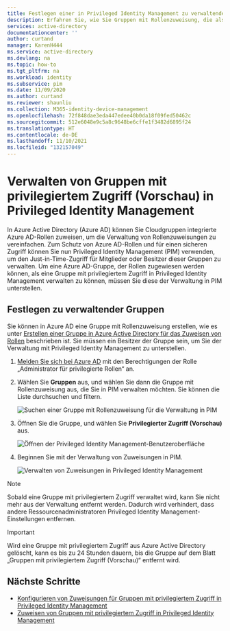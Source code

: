 ```yaml
---
title: Festlegen einer in Privileged Identity Management zu verwaltenden Gruppe – Azure AD | Microsoft-Dokumentation
description: Erfahren Sie, wie Sie Gruppen mit Rollenzuweisung, die als Gruppen mit privilegiertem Zugriff verwaltet werden sollen, in Privileged Identity Management (PIM) integrieren können.
services: active-directory
documentationcenter: ''
author: curtand
manager: KarenH444
ms.service: active-directory
ms.devlang: na
ms.topic: how-to
ms.tgt_pltfrm: na
ms.workload: identity
ms.subservice: pim
ms.date: 11/09/2020
ms.author: curtand
ms.reviewer: shaunliu
ms.collection: M365-identity-device-management
ms.openlocfilehash: 72f848dae3eda447edee40b0da18f09fed50462c
ms.sourcegitcommit: 512e6048e9c5a8c9648be6cffe1f3482d6895f24
ms.translationtype: HT
ms.contentlocale: de-DE
ms.lasthandoff: 11/10/2021
ms.locfileid: "132157049"
---
```

# <a name="bring-privileged-access-groups-preview-into-privileged-identity-management"></a>Verwalten von Gruppen mit privilegiertem Zugriff (Vorschau) in Privileged Identity Management

In Azure Active Directory (Azure AD) können Sie Cloudgruppen integrierte Azure AD-Rollen zuweisen, um die Verwaltung von Rollenzuweisungen zu vereinfachen. Zum Schutz von Azure AD-Rollen und für einen sicheren Zugriff können Sie nun Privileged Identity Management (PIM) verwenden, um den Just-in-Time-Zugriff für Mitglieder oder Besitzer dieser Gruppen zu verwalten. Um eine Azure AD-Gruppe, der Rollen zugewiesen werden können, als eine Gruppe mit privilegiertem Zugriff in Privileged Identity Management verwalten zu können, müssen Sie diese der Verwaltung in PIM unterstellen.

## <a name="identify-groups-to-manage"></a>Festlegen zu verwaltender Gruppen

Sie können in Azure AD eine Gruppe mit Rollenzuweisung erstellen, wie es unter [Erstellen einer Gruppe in Azure Active Directory für das Zuweisen von Rollen](../roles/groups-create-eligible.md) beschrieben ist. Sie müssen ein Besitzer der Gruppe sein, um Sie der Verwaltung mit Privileged Identity Management zu unterstellen.

1. [Melden Sie sich bei Azure AD](https://aad.portal.azure.com) mit den Berechtigungen der Rolle „Administrator für privilegierte Rollen“ an.

1. Wählen Sie **Gruppen** aus, und wählen Sie dann die Gruppe mit Rollenzuweisung aus, die Sie in PIM verwalten möchten. Sie können die Liste durchsuchen und filtern.

    ![Suchen einer Gruppe mit Rollenzuweisung für die Verwaltung in PIM](./media/groups-discover-groups/groups-list-in-azure-ad.png)

1. Öffnen Sie die Gruppe, und wählen Sie **Privilegierter Zugriff (Vorschau)** aus.

    ![Öffnen der Privileged Identity Management-Benutzeroberfläche](./media/groups-discover-groups/groups-discover-groups.png)

1. Beginnen Sie mit der Verwaltung von Zuweisungen in PIM.

    ![Verwalten von Zuweisungen in Privileged Identity Management](./media/groups-discover-groups/groups-bring-under-management.png)

> [!NOTE]
> Sobald eine Gruppe mit privilegiertem Zugriff verwaltet wird, kann Sie nicht mehr aus der Verwaltung entfernt werden. Dadurch wird verhindert, dass andere Ressourcenadministratoren Privileged Identity Management-Einstellungen entfernen.

> [!IMPORTANT]
> Wird eine Gruppe mit privilegiertem Zugriff aus Azure Active Directory gelöscht, kann es bis zu 24 Stunden dauern, bis die Gruppe auf dem Blatt „Gruppen mit privilegiertem Zugriff (Vorschau)“ entfernt wird.

## <a name="next-steps"></a>Nächste Schritte

- [Konfigurieren von Zuweisungen für Gruppen mit privilegiertem Zugriff in Privileged Identity Management](pim-resource-roles-configure-role-settings.md)
- [Zuweisen von Gruppen mit privilegiertem Zugriff in Privileged Identity Management](pim-resource-roles-assign-roles.md)
